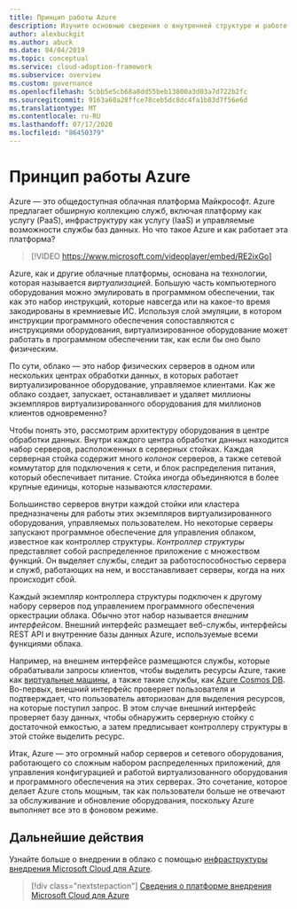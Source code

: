 ```yaml
---
title: Принцип работы Azure
description: Изучите основные сведения о внутренней структуре и работе облачной платформы Azure и облачной виртуализации.
author: alexbuckgit
ms.author: abuck
ms.date: 04/04/2019
ms.topic: conceptual
ms.service: cloud-adoption-framework
ms.subservice: overview
ms.custom: governance
ms.openlocfilehash: 5cbb5e5cb68a8dd55beb13800a3d03a7d722b2fc
ms.sourcegitcommit: 9163a60a28ffce78ceb5dc8dc4fa1b83d7f56e6d
ms.translationtype: MT
ms.contentlocale: ru-RU
ms.lasthandoff: 07/17/2020
ms.locfileid: "86450379"
---
```

<!-- cSpell:ignore PDU -->

# <a name="how-does-azure-work"></a>Принцип работы Azure

Azure — это общедоступная облачная платформа Майкрософт. Azure предлагает обширную коллекцию служб, включая платформу как услугу (PaaS), инфраструктуру как услугу (IaaS) и управляемые возможности службы баз данных. Но что такое Azure и как работает эта платформа?

<!-- markdownlint-disable MD034 -->

> [!VIDEO https://www.microsoft.com/videoplayer/embed/RE2ixGo]

<!-- markdownlint-enable MD034 -->

Azure, как и другие облачные платформы, основана на технологии, которая называется _виртуализацией_. Большую часть компьютерного оборудования можно эмулировать в программном обеспечении, так как это набор инструкций, которые навсегда или на какое-то время закодированы в кремниевые ИС. Используя слой эмуляции, в котором инструкции программного обеспечения сопоставляются с инструкциями оборудования, виртуализированное оборудование может работать в программном обеспечении так, как если бы оно было физическим.

По сути, облако — это набор физических серверов в одном или нескольких центрах обработки данных, в которых работает виртуализированное оборудование, управляемое клиентами. Как же облако создает, запускает, останавливает и удаляет миллионы экземпляров виртуализированного оборудования для миллионов клиентов одновременно?

Чтобы понять это, рассмотрим архитектуру оборудования в центре обработки данных. Внутри каждого центра обработки данных находится набор серверов, расположенных в серверных стойках. Каждая серверная стойка содержит много _колонок_ серверов, а также сетевой коммутатор для подключения к сети, и блок распределения питания, который обеспечивает питание. Стойка иногда объединяются в более крупные единицы, которые называются _кластерами_.

Большинство серверов внутри каждой стойки или кластера предназначены для работы этих экземпляров виртуализированного оборудования, управляемых пользователем. Но некоторые серверы запускают программное обеспечение для управления облаком, известное как контроллер структуры. _Контроллер структуры_ представляет собой распределенное приложение с множеством функций. Он выделяет службы, следит за работоспособностью сервера и служб, работающих на нем, и восстанавливает серверы, когда на них происходит сбой.

Каждый экземпляр контроллера структуры подключен к другому набору серверов под управлением программного обеспечения оркестрации облака. Обычно этот набор называется _внешним интерфейсом_. Внешний интерфейс размещает веб-службы, интерфейсы REST API и внутренние базы данных Azure, используемые всеми функциями облака.

Например, на внешнем интерфейсе размещаются службы, которые обрабатывали запросы клиентов, чтобы выделить ресурсы Azure, такие как [виртуальные машины](https://docs.microsoft.com/azure/virtual-machines), а также такие службы, как [Azure Cosmos DB](https://docs.microsoft.com/azure/cosmos-db/introduction). Во-первых, внешний интерфейс проверяет пользователя и подтверждает, что пользователь авторизован для выделения ресурсов, на которые поступил запрос. В этом случае внешний интерфейс проверяет базу данных, чтобы обнаружить серверную стойку с достаточной емкостью, а затем предписывает контроллеру структуры в этой стойке выделить ресурс.

Итак, Azure — это огромный набор серверов и сетевого оборудования, работающего со сложным набором распределенных приложений, для управления конфигурацией и работой виртуализованного оборудования и программного обеспечения на этих серверах. Это сочетание, которое делает Azure столь мощным, так как пользователи больше не отвечают за обслуживание и обновление оборудования, поскольку Azure выполняет все это в фоновом режиме.

## <a name="next-steps"></a>Дальнейшие действия

Узнайте больше о внедрении в облако с помощью [инфраструктуры внедрения Microsoft Cloud для Azure](../index.yml).

> [!div class="nextstepaction"]
> [Сведения о платформе внедрения Microsoft Cloud для Azure](../index.yml)
